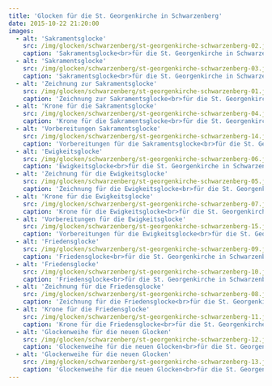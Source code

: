 ```yaml
---
title: 'Glocken für die St. Georgenkirche in Schwarzenberg'
date: 2015-10-22 21:20:00
images:
  - alt: 'Sakramentsglocke'
    src: /img/glocken/schwarzenberg/st-georgenkirche-schwarzenberg-02.jpg
    caption: 'Sakramentsglocke<br>für die St. Georgenkirche in Schwarzenberg'
  - alt: 'Sakramentsglocke'
    src: /img/glocken/schwarzenberg/st-georgenkirche-schwarzenberg-03.jpg
    caption: 'Sakramentsglocke<br>für die St. Georgenkirche in Schwarzenberg'
  - alt: 'Zeichnung zur Sakramentsglocke'
    src: /img/glocken/schwarzenberg/st-georgenkirche-schwarzenberg-01.jpg
    caption: 'Zeichnung zur Sakramentsglocke<br>für die St. Georgenkirche in Schwarzenberg'
  - alt: 'Krone für die Sakramentsglocke'
    src: /img/glocken/schwarzenberg/st-georgenkirche-schwarzenberg-04.jpg
    caption: 'Krone für die Sakramentsglocke<br>für die St. Georgenkirche in Schwarzenberg'
  - alt: 'Vorbereitungen Sakramentsglocke'
    src: /img/glocken/schwarzenberg/st-georgenkirche-schwarzenberg-14.jpg
    caption: 'Vorbereitungen für die Sakramentsglocke<br>für die St. Georgenkirche in Schwarzenberg'
  - alt: 'Ewigkeitsglocke'
    src: /img/glocken/schwarzenberg/st-georgenkirche-schwarzenberg-06.jpg
    caption: 'Ewigkeitsglocke<br>für die St. Georgenkirche in Schwarzenberg'
  - alt: 'Zeichnung für die Ewigkeitsglocke'
    src: /img/glocken/schwarzenberg/st-georgenkirche-schwarzenberg-05.jpg
    caption: 'Zeichnung für die Ewigkeitsglocke<br>für die St. Georgenkirche in Schwarzenberg'
  - alt: 'Krone für die Ewigkeitsglocke'
    src: /img/glocken/schwarzenberg/st-georgenkirche-schwarzenberg-07.jpg
    caption: 'Krone für die Ewigkeitsglocke<br>für die St. Georgenkirche in Schwarzenberg'
  - alt: 'Vorbereitungen für die Ewigkeitsglocke'
    src: /img/glocken/schwarzenberg/st-georgenkirche-schwarzenberg-15.jpg
    caption: 'Vorbereitungen für die Ewigkeitsglocke<br>für die St. Georgenkirche in Schwarzenberg'
  - alt: 'Friedensglocke'
    src: /img/glocken/schwarzenberg/st-georgenkirche-schwarzenberg-09.jpg
    caption: 'Friedensglocke<br>für die St. Georgenkirche in Schwarzenberg'
  - alt: 'Friedensglocke'
    src: /img/glocken/schwarzenberg/st-georgenkirche-schwarzenberg-10.jpg
    caption: 'Friedensglocke<br>für die St. Georgenkirche in Schwarzenberg'
  - alt: 'Zeichnung für die Friedensglocke'
    src: /img/glocken/schwarzenberg/st-georgenkirche-schwarzenberg-08.jpg
    caption: 'Zeichnung für die Friedensglocke<br>für die St. Georgenkirche in Schwarzenberg'
  - alt: 'Krone für die Friedensglocke'
    src: /img/glocken/schwarzenberg/st-georgenkirche-schwarzenberg-11.jpg
    caption: 'Krone für die Friedensglocke<br>für die St. Georgenkirche in Schwarzenberg'
  - alt: 'Glockenweihe für die neuen Glocken'
    src: /img/glocken/schwarzenberg/st-georgenkirche-schwarzenberg-12.jpg
    caption: 'Glockenweihe für die neuen Glocken<br>für die St. Georgenkirche in Schwarzenberg 2015'
  - alt: 'Glockenweihe für die neuen Glocken'
    src: /img/glocken/schwarzenberg/st-georgenkirche-schwarzenberg-13.jpg
    caption: 'Glockenweihe für die neuen Glocken<br>für die St. Georgenkirche in Schwarzenberg 2015'
---
```

